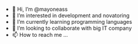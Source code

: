 - 👋 Hi, I’m @mayoneass
- 👀 I’m interested in development and novatoring 
- 🌱 I’m currently learning programming languages
- 💞️ I’m looking to collaborate with big IT company
- 📫 How to reach me ...

<!---
mayoneass/mayoneass is a ✨ special ✨ repository because its `README.md` (this file) appears on your GitHub profile.
You can click the Preview link to take a look at your changes.
--->
